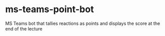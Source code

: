 # ms-teams-point-bot
MS Teams bot that tallies reactions as points and displays the score at the end of the lecture
